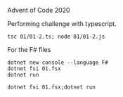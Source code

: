 Advent of Code 2020

Performing challenge with typescript.

```
tsc 01/01-2.ts; node 01/01-2.js
```

For the F# files

```
dotnet new console --language F#
dotnet fsi 01.fsx
dotnet run
```

```
dotnet fsi 01.fsx;dotnet run
```